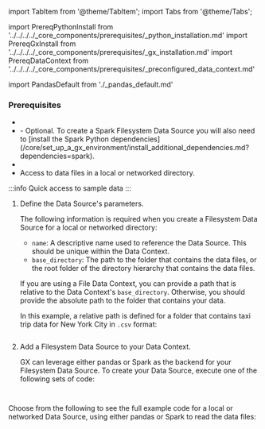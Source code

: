 import TabItem from '@theme/TabItem';
import Tabs from '@theme/Tabs';

import PrereqPythonInstall from '../../../../_core_components/prerequisites/_python_installation.md'
import PrereqGxInstall from '../../../../_core_components/prerequisites/_gx_installation.md'
import PrereqDataContext from '../../../../_core_components/prerequisites/_preconfigured_data_context.md'

import PandasDefault from './_pandas_default.md'

### Prerequisites
- <PrereqPythonInstall/>
- <PrereqGxInstall/>
  - Optional. To create a Spark Filesystem Data Source you will also need to [install the Spark Python dependencies](/core/set_up_a_gx_environment/install_additional_dependencies.md?dependencies=spark).
- <PrereqDataContext/>
- Access to data files in a local or networked directory.

:::info Quick access  to sample data
<PandasDefault/>
:::

<Tabs>

<TabItem value="procedure" label="Procedure">

1. Define the Data Source's parameters.

   The following information is required when you create a Filesystem Data Source for a local or networked directory:

   - `name`: A descriptive name used to reference the Data Source.  This should be unique within the Data Context.
   - `base_directory`: The path to the folder that contains the data files, or the root folder of the directory hierarchy that contains the data files.
   
   If you are using a File Data Context, you can provide a path that is relative to the Data Context's `base_directory`.  Otherwise, you should provide the absolute path to the folder that contains your data.

   In this example, a relative path is defined for a folder that contains taxi trip data for New York City in `.csv` format:

   ```python title="Python" name="docs/docusaurus/docs/core/connect_to_data/filesystem_data/_create_a_data_source/_local_or_networked/_spark.py - define Data Source parameters"
   ```

2. Add a Filesystem Data Source to your Data Context.

   GX can leverage either pandas or Spark as the backend for your Filesystem Data Source.  To create your Data Source, execute one of the following sets of code:
 
   <Tabs queryString="data_source_type" groupId="data_source_type" defaultValue='pandas_filesystem'>

   <TabItem value="pandas_filesystem" label="pandas">

   ```python title="Python" name="docs/docusaurus/docs/core/connect_to_data/filesystem_data/_create_a_data_source/_local_or_networked/_pandas.py - add Data Source"
   ```

   </TabItem>

   <TabItem value="spark" label="Spark">

   ```python title="Python" name="docs/docusaurus/docs/core/connect_to_data/filesystem_data/_create_a_data_source/_local_or_networked/_spark.py - add Data Source"
   ```

   </TabItem>

   </Tabs>

</TabItem>

<TabItem value="sample_code" label="Sample code">

   Choose from the following to see the full example code for a local or networked Data Source, using either pandas or Spark to read the data files:

   <Tabs queryString="data_source_type" groupId="data_source_type" defaultValue='pandas_filesystem'>

   <TabItem value="pandas_filesystem" label="pandas example">

   ```python title="Python" name="docs/docusaurus/docs/core/connect_to_data/filesystem_data/_create_a_data_source/_local_or_networked/_pandas.py - full example"
   ```

   </TabItem>

   <TabItem value="spark" label="Spark example">

   ```python title="Python" name="docs/docusaurus/docs/core/connect_to_data/filesystem_data/_create_a_data_source/_local_or_networked/_spark.py - full example"
   ```

   </TabItem>

   </Tabs>

</TabItem>

</Tabs>

